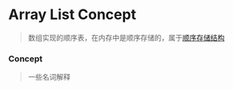 # Array List Concept
> 数组实现的顺序表，在内存中是顺序存储的，属于[顺序存储结构](#concept1)














### Concept
> 一些名词解释
